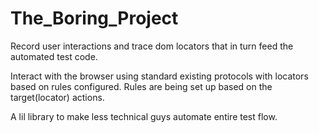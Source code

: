 # The_Boring_Project
Record user interactions and trace dom locators that in turn feed the automated test code.

Interact with the browser using standard existing protocols with locators based on rules configured.
Rules are being set up based on the target(locator) actions.

A lil library to make less technical guys automate entire test flow.
